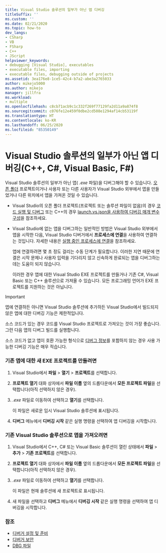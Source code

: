 ```yaml
---
title: Visual Studio 솔루션의 일부가 아닌 앱 디버깅
titleSuffix: ''
ms.custom: ''
ms.date: 02/21/2020
ms.topic: how-to
dev_langs:
- CSharp
- VB
- FSharp
- C++
- JScript
helpviewer_keywords:
- debugging [Visual Studio], executables
- executable files, importing
- executable files, debugging outside of projects
ms.assetid: 3ea176e8-1ce5-42c4-b7a2-abe3a2765033
author: mikejo5000
ms.author: mikejo
manager: jillfra
ms.workload:
- multiple
ms.openlocfilehash: c8cb71acb9c1c332f269f77129fa2d11a9a874f8
ms.sourcegitcommit: c076fe12e459f0dbe2cd508e1294af14cb53119f
ms.translationtype: HT
ms.contentlocale: ko-KR
ms.lasthandoff: 06/25/2020
ms.locfileid: "85350149"
---
```

# <a name="debug-an-app-that-isnt-part-of-a-visual-studio-solution-c-c-visual-basic-f"></a>Visual Studio 솔루션의 일부가 아닌 앱 디버깅(C++, C#, Visual Basic, F#)

Visual Studio 솔루션의 일부가 아닌 앱( *.exe* 파일)을 디버그해야 할 수 있습니다. [오픈 폴더](../ide/develop-code-in-visual-studio-without-projects-or-solutions.md) 프로젝트이거나 사용자 또는 다른 사용자가 Visual Studio 외부에서 앱을 만들었거나 다른 위치에서 앱을 가져온 것일 수 있습니다.

- Visual Studio의 오픈 폴더 프로젝트(프로젝트 또는 솔루션 파일이 없음)의 경우 [코드 실행 및 디버그](../ide/develop-code-in-visual-studio-without-projects-or-solutions.md#run-and-debug-your-code) 또는 C++의 경우 [launch.vs.json을 사용하여 디버깅 매개 변수 구성](/cpp/build/open-folder-projects-cpp#configure-debugging-parameters-with-launchvsjson)을 참조하세요.

- Visual Studio에 없는 앱을 디버그하는 일반적인 방법은 Visual Studio 외부에서 앱을 시작한 다음, Visual Studio 디버거에서 **프로세스에 연결**을 사용하여 연결하는 것입니다. 자세한 내용은 [실행 중인 프로세스에 연결](../debugger/attach-to-running-processes-with-the-visual-studio-debugger.md)을 참조하세요.

   앱에 연결하려면 몇 초 정도 걸리는 수동 단계가 필요합니다. 이러한 지연 때문에 연결은 시작 문제나 사용자 입력을 기다리지 않고 신속하게 완료되는 앱을 디버그하는 데는 도움이 되지 않습니다.

   이러한 경우 앱에 대한 Visual Studio EXE 프로젝트를 만들거나 기존 C#, Visual Basic 또는 C++ 솔루션으로 가져올 수 있습니다. 모든 프로그래밍 언어가 EXE 프로젝트를 지원하는 것은 아닙니다.

>[!IMPORTANT]
>앱에 연결하든 아니면 Visual Studio 솔루션에 추가하든 Visual Studio에서 빌드되지 않은 앱에 대한 디버깅 기능은 제한적입니다.
>
>소스 코드가 있는 경우 코드를 Visual Studio 프로젝트로 가져오는 것이 가장 좋습니다. 그런 다음 앱의 디버그 빌드를 실행합니다.
>
>소스 코드가 없고 앱이 호환 가능한 형식으로 [디버그 정보](../debugger/how-to-set-debug-and-release-configurations.md)를 포함하지 않는 경우 사용 가능한 디버깅 기능은 매우 적습니다.

### <a name="to-create-a-new-exe-project-for-an-existing-app"></a>기존 앱에 대한 새 EXE 프로젝트를 만들려면

1. Visual Studio에서 **파일** > **열기** > **프로젝트**를 선택합니다.

1. **프로젝트 열기** 대화 상자에서 **파일 이름** 옆의 드롭다운에서 **모든 프로젝트 파일**을 선택합니다(아직 선택하지 않은 경우).

1. *.exe* 파일로 이동하여 선택하고 **열기**를 선택합니다.

   이 파일은 새로운 임시 Visual Studio 솔루션에 표시됩니다.

1. **디버그** 메뉴에서 **디버깅 시작** 같은 실행 명령을 선택하여 앱 디버깅을 시작합니다.

### <a name="to-import-an-app-into-an-existing-visual-studio-solution"></a>기존 Visual Studio 솔루션으로 앱을 가져오려면

1. Visual Studio에서 C++, C# 또는 Visual Basic 솔루션이 열린 상태에서 **파일** > **추가** > **기존 프로젝트**를 선택합니다.

1. **프로젝트 열기** 대화 상자에서 **파일 이름** 옆의 드롭다운에서 **모든 프로젝트 파일**을 선택합니다(아직 선택하지 않은 경우).

1. *.exe* 파일로 이동하여 선택하고 **열기**를 선택합니다.

   이 파일은 현재 솔루션에 새 프로젝트로 표시됩니다.

1. 새 파일을 선택하고 **디버그** 메뉴에서 **디버깅 시작** 같은 실행 명령을 선택하여 앱 디버깅을 시작합니다.

### <a name="see-also"></a>참조
- [디버거 설정 및 준비](../debugger/debugger-settings-and-preparation.md)
- [디버거 보안](../debugger/debugger-security.md)
- [DBG 파일](/previous-versions/visualstudio/visual-studio-2010/da528y14(v=vs.100))